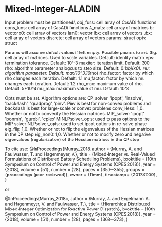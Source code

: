 # Mixed-Integer-ALADIN
Input problem must be partitioned:\\
obj_funs: cell array of CasADi functions
cons_funs: cell array of CasADi functions
A_mats: cell array of matrices
b: vector
x0: cell array of vectors
lam0: vector
lbx: cell array of vectors
ubx: cell array of vectors
discrete: cell array of vectors
params: struct
opts: struct

Params will assume default values if left empty. Possible params to set:
Sig: cell array of matrices. Used to scale variables. Default: identity matrix
eps: termination tolerance. Default: 10^-3
maxiter: iteration limit. Default: 300
rho: algorithm parameter analogous to step size. Default: 0.1*obj(x0).
mu: algorithm parameter. Default: max(10^3,10*rho)
rho_factor: factor by which rho changes each iteration. Default: 1.1
mu_factor: factor by which mu changes each iteration. Default: 1.2
rho_max: maximum value of rho. Default: 5*10^4
mu_max: maximum value of mu. Default: 10^8

Opts must be set. Algorithm options are:
QP_solver: 'ipopt', 'linsolve', 'backslash', 'quadprog', 'pinv'. Pinv is best for non-convex problems and backslash is best for large-scale or convex problems
conv_Hess: 1,0. Whether or not to convexify the Hessian matrices.
MIP_solver: 'ipopt', 'bonmin', 'gurobi', 'cplex'
MINLPsolver_opts: used to pass options to the MIP solver
NLPsolver_opts: used to set ipopt options in re-solve phase
eig_flip: 1,0. Whether or not to flip the eigenvalues of the Hessian matrices in the QP step
eig_non0: 1,0. Whether or not to modify zero and negative eigenvalues (regularization) of the Hessian matrices in the QP step

To cite use:
@InProceedings{Murray_2018,
  author    = {Murray, A. and Faulwasser, T. and Hagenmeyer, V.},
  title     = {Mixed-Integer vs. Real-Valued Formulations of Distributed Battery Scheduling Problems},
  booktitle = {10th Symposium on Control of Power and Energy Systems (CPES 2018)},
  year      = {2018},
  volume    = {51},
  number    = {28},
  pages     = {350--355},
  groups    = {proceedings (peer-reviewed)},
  owner     = {Timm},
  timestamp = {2017.07.09},
  }
  
or

@InProceedings{Murray_2018c,
  author    = {Murray, A. and Engelmann, A. and Hagenmeyer, V. and Faulwasser, T.},
  title     = {Hierarchical Distributed Mixed-Integer Optimization for Reactive Power Dispatch},
  booktitle = {10th Symposium on Control of Power and Energy Systems (CPES 2018)},
  year      = {2018},
  volume    = {51},
  number    = {28},
  pages     = {368--373},
}
